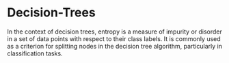 # Decision-Trees
 In the context of decision trees, entropy is a measure of impurity or disorder in a set of data points with respect to their class labels. It is commonly used as a criterion for splitting nodes in the decision tree algorithm, particularly in classification tasks.
